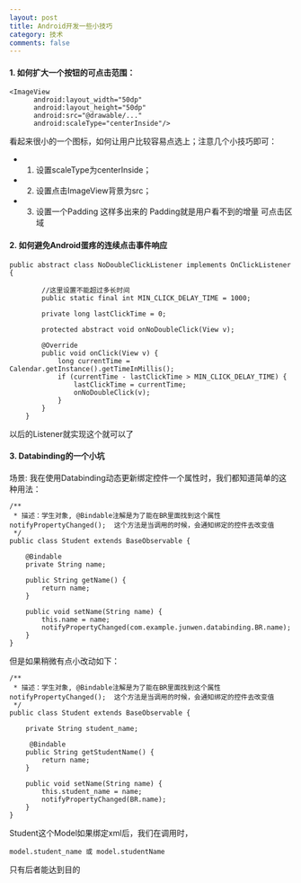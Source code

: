 ```yaml
---
layout: post
title: Android开发一些小技巧
category: 技术
comments: false
---
```


#### 1. 如何扩大一个按钮的可点击范围：

```
<ImageView
      android:layout_width="50dp"
      android:layout_height="50dp"
      android:src="@drawable/..." 
      android:scaleType="centerInside"/>
```
看起来很小的一个图标，如何让用户比较容易点选上；注意几个小技巧即可：

* 1. 设置scaleType为centerInside；
* 2. 设置点击ImageView背景为src；
* 3. 设置一个Padding 这样多出来的 Padding就是用户看不到的增量		可点击区域

#### 2. 如何避免Android蛋疼的连续点击事件响应

```
public abstract class NoDoubleClickListener implements OnClickListener {

		//这里设置不能超过多长时间
		public static final int MIN_CLICK_DELAY_TIME = 1000;
		
		private long lastClickTime = 0;
		
		protected abstract void onNoDoubleClick(View v);
		
		@Override
		public void onClick(View v) {
			long currentTime = Calendar.getInstance().getTimeInMillis();
			if (currentTime - lastClickTime > MIN_CLICK_DELAY_TIME) {
				lastClickTime = currentTime;
				onNoDoubleClick(v);
			} 
		}   
	}
```
以后的Listener就实现这个就可以了


#### 3. Databinding的一个小坑

场景: 我在使用Databinding动态更新绑定控件一个属性时，我们都知道简单的这种用法：

```
/**
 * 描述：学生对象, @Bindable注解是为了能在BR里面找到这个属性     notifyPropertyChanged();  这个方法是当调用的时候，会通知绑定的控件去改变值
 */
public class Student extends BaseObservable {

    @Bindable
    private String name;

    public String getName() {
        return name;
    }

    public void setName(String name) {
        this.name = name;
        notifyPropertyChanged(com.example.junwen.databinding.BR.name);
    }
}

```

但是如果稍微有点小改动如下：

```
/**
 * 描述：学生对象, @Bindable注解是为了能在BR里面找到这个属性     notifyPropertyChanged();  这个方法是当调用的时候，会通知绑定的控件去改变值
 */
public class Student extends BaseObservable {

    private String student_name;

	 @Bindable
    public String getStudentName() {
        return name;
    }

    public void setName(String name) {
        this.student_name = name;
        notifyPropertyChanged(BR.name);
    }
}

```
Student这个Model如果绑定xml后，我们在调用时，

```
model.student_name 或 model.studentName

```

只有后者能达到目的



